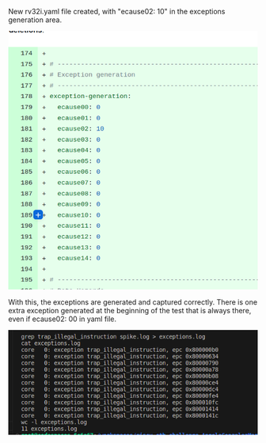 New rv32i.yaml file created, with "ecause02: 10" in the exceptions generation area.

![alt text](ch2-2-yaml.png)

With this, the exceptions are generated and captured correctly. There is one extra exception generated at the beginning of the test that is always there, even if ecause02: 00 in yaml file.

![alt text](ch2-2-exceptions.png)